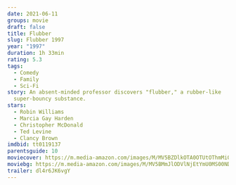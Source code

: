 ```yaml
---
date: 2021-06-11
groups: movie
draft: false
title: Flubber
slug: Flubber 1997
year: "1997"
duration: 1h 33min
rating: 5.3
tags:
  - Comedy
  - Family
  - Sci-Fi
story: An absent-minded professor discovers "flubber," a rubber-like
  super-bouncy substance.
stars:
  - Robin Williams
  - Marcia Gay Harden
  - Christopher McDonald
  - Ted Levine
  - Clancy Brown
imdbid: tt0119137
parentsguide: 10
moviecover: https://m.media-amazon.com/images/M/MV5BZDlkOTA0OTUtOThmMi00NTMyLTg0NDgtZWZiYmRjZWI4MDY4XkEyXkFqcGdeQXVyMTQxNzMzNDI@._V1_FMjpg_UX652_.jpg
moviebg: https://m.media-amazon.com/images/M/MV5BMmJlODVlNjEtYmU0MS00NDM4LWE1NmQtZWFlMWY2MzY1Y2Y3XkEyXkFqcGdeQXVyOTc5MDI5NjE@._V1_FMjpg_UX848_.jpg
trailer: dl4r6JK6vgY
---
```

